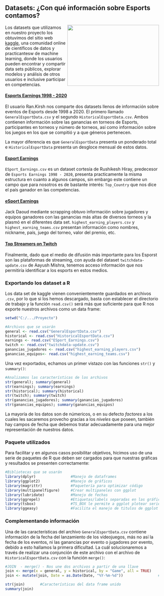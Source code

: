## Datasets: ¿Con qué información sobre Esports contamos?

<img src="../../Imágenes/logo_kaggle.png" align="right" height="200" width="300">

Los datasets que utilizamos en nuestro proyecto los obtuvimos del sitio web [kaggle](https://www.kaggle.com/), una comunidad online de científicos de datos y practicantesw de machine learning, donde los usuarios pueden encontrar y compartir data sets públicos, explorar modelos y análisis de otros usuarios e inclusive participar en competencias.


#### [Esports Earnings 1998 - 2020](https://www.kaggle.com/rankirsh/esports-earnings)

El usuario Ran.Kirsh nos comparte dos datasets llenos de información sobre eventos de Esports desde 1998 a 2020. El primero llamado `GeneralEsportData.csv` y el segundo `HistoricalEsportData.csv`. Ambos contienen información sobre las ganancias en torneos de Esports, participantes en torneos y número de torneos, así como información sobre los juegos en los que se compitió y a que géneros pertenecen. 

La mayor diferencia es que `GeneralEsportData` presenta un ponderado total e `HistoricalEsportData` presenta un desgloce mensual de estos datos.

#### [Esport Earnings](https://www.kaggle.com/rushikeshhiray/esport-earnings)

`ESport_Earnings.csv` es un dataset cortesía de Rushikesh Hiray, predecesor de `Esports Earnings 1998 - 2020`, presenta practicamente la misma estructura en cuanto a algunos campos, sin embargo este contiene un campo que para nosotros es de bastante interés: `Top_Country` que nos dice el país ganador en las competencias.


#### [eSport Earnings](https://www.kaggle.com/jackdaoud/esports-earnings-for-players-teams-by-game)

Jack Daoud mediante scrapping obtuvo información sobre jugadores y equipos ganadores con las ganancias más altas de diversos torneos y la plasmó en el diferentes data set. `highest_earning_players.csv` y `highest_earning_teams.csv` presentan información como nombres, nickname, país, juego del torneo, valor del premio, etc. 

#### [Top Streamers on Twitch](https://www.kaggle.com/aayushmishra1512/twitchdata)

Finalmente, dado que el medio de difusión más importante para los Esporst son las plataformas de streaming, con ayuda del dataset `twitchdata-update.csv` de Aayush Mishra, tenemos acceso información que nos permitiría identificar a los esports en estos medios.

### Exportando los dataset a R

Los data set de kaggle vienen convenientemente guardados en archivos `.csv`, por lo que si los hemos descargado, basta con establecer el directorio de trabajo y la función
`read.csv()` será más que suficiente para que R nos exporte nuestros archivos como un data frame:

```R
setwd("C:/.../Proyecto")

#Archivos que se usarán
general <- read.csv("GeneralEsportData.csv")
historical <- read.csv("HistoricalEsportData.csv")
earnings <- read.csv("ESport_Earnings.csv")
twitch <- read.csv("twitchdata-update.csv")
ganancias_jugadores <- read.csv("highest_earning_players.csv")
ganancias_equipos<- read.csv("highest_earning_teams.csv")
```

Una vez exportados, echamos un primer vistazo con las funciones `str()` y `summary()`:

```R
#Analizamos las características de los archivos
str(general); summary(general)
str(earnings); summary(earnings)
str(historical); summary(historical)
str(twitch); summary(twitch)
str(ganancias_jugadores); summary(ganancias_jugadores)
str(ganancias_equipos); summary(ganancias_equipos)
```

La mayoría de los datos son de númericos, o en su defecto *factores* a los cuales les sacaremos provecho gracias a los *niveles* que poseen, también hay campos de fecha que debemos tratar adecuadamente para una mejor representación de nuestros datos.

### Paquete utilizados

Para facilitar y en algunos casos posibilitar objetivos, hicimos uso de una serie de paquetes de R que deben ser cargados para que nuestras gráficas y resultados se presenten correctamente:

```R
#Bibliotecas que se usarán
library(dplyr)                #Manejo de dataframes
library(ggplot2)              #Manejo de gráficos
library(magrittr)             #Paquetería para optimizar código
library(multipanelfigure)     #Crear multipaneles con ggplot
library(lubridate)            #Manejo de fechas
library(ggrepel)              #Etiquetas/labels separadas en las gráficas
library(tsbox)                #TS_BOX le permite a ggplot plotear series de tiempo
library(ggeasy)               #Facilita el manejo de titulos de ggplot dentro de multipanelfigure
```

### Complementando información

Una de las características del archivo `GeneralEsportData.csv` contiene información de la fecha del lanzamiento de los vídeojuegos, más no así la fecha de los eventos, ni las ganancias por evento o jugadores por evento, debido a esto hallamos la primera dificultad. La cuál solucionaremos a través de realizar una conjunción de este archivo con el  archivo de `HistoricalEsportData.csv` con la función `merge()`:

```R
#JOIN  - merge() - Nos une dos archivos a partir de una llave
join <- merge(x = general, y = historical, by = "Game", all = TRUE)  
join <- mutate(join, Date = as.Date(Date, "%Y-%m-%d"))                #Pasamos a formato de fecha el campo Date

str(join)       #Características del data frame unido
summary(join)
```


